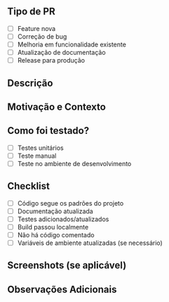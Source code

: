 ## Tipo de PR
- [ ] Feature nova
- [ ] Correção de bug
- [ ] Melhoria em funcionalidade existente
- [ ] Atualização de documentação
- [ ] Release para produção

## Descrição
<!-- Descreva suas alterações em detalhes -->

## Motivação e Contexto
<!-- Por que essa mudança é necessária? Qual problema ela resolve? -->

## Como foi testado?
<!-- Descreva os testes que você executou -->
- [ ] Testes unitários
- [ ] Teste manual
- [ ] Teste no ambiente de desenvolvimento

## Checklist
- [ ] Código segue os padrões do projeto
- [ ] Documentação atualizada
- [ ] Testes adicionados/atualizados
- [ ] Build passou localmente
- [ ] Não há código comentado
- [ ] Variáveis de ambiente atualizadas (se necessário)

## Screenshots (se aplicável)
<!-- Adicione screenshots para ajudar a explicar suas mudanças -->

## Observações Adicionais
<!-- Adicione outras informações relevantes sobre o PR aqui -->
